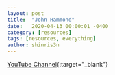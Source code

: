 ```yaml
---
layout: post
title:  "John Hammond"
date:   2020-04-13 00:00:01 -0400
category: [resources]
tags: [resources, everything]
author: shinris3n
---
```

[YouTube Channel](https://www.youtube.com/user/RootOfTheNull/featured){:target="_blank"}
